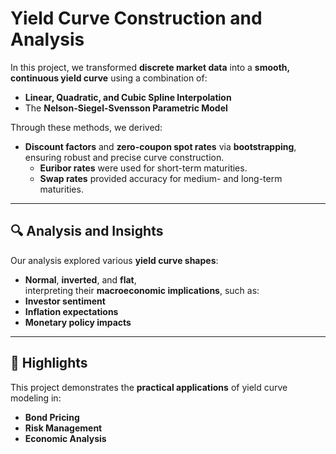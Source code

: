 # Yield Curve Construction and Analysis

In this project, we transformed **discrete market data** into a **smooth, continuous yield curve** using a combination of:  
- **Linear, Quadratic, and Cubic Spline Interpolation**  
- The **Nelson-Siegel-Svensson Parametric Model**

Through these methods, we derived:  
- **Discount factors** and **zero-coupon spot rates** via **bootstrapping**, ensuring robust and precise curve construction.  
  - **Euribor rates** were used for short-term maturities.  
  - **Swap rates** provided accuracy for medium- and long-term maturities.

---

## 🔍 Analysis and Insights

Our analysis explored various **yield curve shapes**:  
- **Normal**, **inverted**, and **flat**,  
interpreting their **macroeconomic implications**, such as:  
- **Investor sentiment**  
- **Inflation expectations**  
- **Monetary policy impacts**

---

## 📌 Highlights

This project demonstrates the **practical applications** of yield curve modeling in:  
- **Bond Pricing**  
- **Risk Management**  
- **Economic Analysis**
